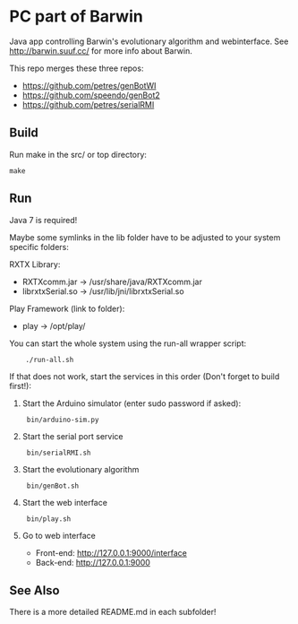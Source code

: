 PC part of Barwin
=================
Java app controlling Barwin's evolutionary algorithm and webinterface.
See http://barwin.suuf.cc/ for more info about Barwin.

This repo merges these three repos:
* https://github.com/petres/genBotWI
* https://github.com/speendo/genBot2
* https://github.com/petres/serialRMI

Build
-----
Run make in the src/ or top directory:

	make

Run
---

Java 7 is required! 

Maybe some symlinks in the lib folder have to be adjusted to your system specific folders:

RXTX Library:

* RXTXcomm.jar -> /usr/share/java/RXTXcomm.jar
* librxtxSerial.so -> /usr/lib/jni/librxtxSerial.so

Play Framework (link to folder):

* play -> /opt/play/
 

You can start the whole system using the run-all wrapper script:

		./run-all.sh

If that does not work, start the services in this order
(Don't forget to build first!):

1. Start the Arduino simulator (enter sudo password if asked):

		bin/arduino-sim.py

2. Start the serial port service

		bin/serialRMI.sh

3. Start the evolutionary algorithm

		bin/genBot.sh

4. Start the web interface

		bin/play.sh

5. Go to web interface

	* Front-end: http://127.0.0.1:9000/interface
	* Back-end: http://127.0.0.1:9000


See Also
--------
There is a more detailed README.md in each subfolder!
